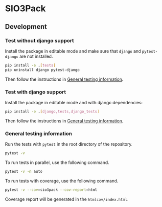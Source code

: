 # SIO3Pack


## Development

### Test without django support

Install the package in editable mode and make sure that `django` and 
`pytest-django` are not installed.

```bash
pip install -e .[tests]
pip uninstall django pytest-django
```

Then follow the instructions in 
[General testing information](#general-testing-information).


### Test with django support

Install the package in editable mode and with django dependencies:

```bash
pip install -e .[django,tests,django_tests]
```

Then follow the instructions in 
[General testing information](#general-testing-information).


### General testing information

Run the tests with `pytest` in the root directory of 
the repository.

```bash
pytest -v
```

To run tests in parallel, use the following command.

```bash
pytest -v -n auto
```

To run tests with coverage, use the following command.

```bash
pytest -v --cov=sio3pack --cov-report=html
```

Coverage report will be generated in the `htmlcov/index.html`.
